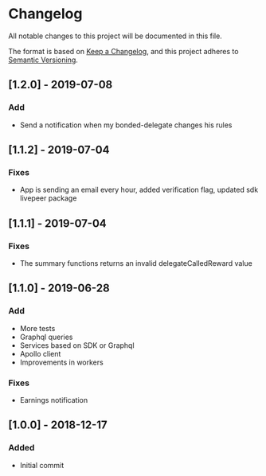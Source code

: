 # Changelog
All notable changes to this project will be documented in this file.

The format is based on [Keep a Changelog](https://keepachangelog.com/en/1.0.0/),
and this project adheres to [Semantic Versioning](https://semver.org/spec/v2.0.0.html).

## [1.2.0] - 2019-07-08
### Add
- Send a notification when my bonded-delegate changes his rules

## [1.1.2] - 2019-07-04
### Fixes
- App is sending an email every hour, added verification flag, updated sdk livepeer package

## [1.1.1] - 2019-07-04
### Fixes
-  The summary functions returns an invalid delegateCalledReward value

## [1.1.0] - 2019-06-28
### Add
- More tests
- Graphql queries
- Services based on SDK or Graphql
- Apollo client
- Improvements in workers

### Fixes
- Earnings notification

## [1.0.0] - 2018-12-17
### Added
- Initial commit
